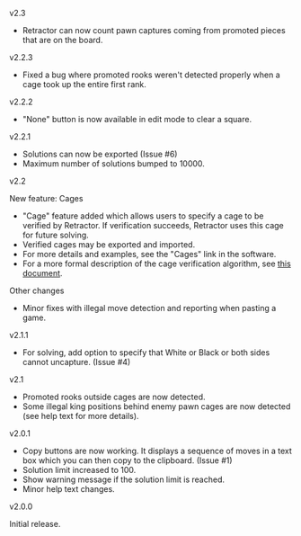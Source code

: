 v2.3

* Retractor can now count pawn captures coming from promoted pieces that are on the
board.

v2.2.3

* Fixed a bug where promoted rooks weren't detected properly when a cage 
took up the entire first rank.

v2.2.2

* "None" button is now available in edit mode to clear a square.

v2.2.1

* Solutions can now be exported (Issue #6)
* Maximum number of solutions bumped to 10000.

v2.2

New feature: Cages
* "Cage" feature added which allows users to specify a cage to be verified by Retractor.
If verification succeeds, Retractor uses this cage for future solving.
* Verified cages may be exported and imported.
* For more details and examples, see the "Cages" link in the software.
* For a more formal description of the cage verification algorithm, see [this document](https://github.com/hwatheod/retractor-python/blob/main/doc/cages.pdf). 

Other changes
* Minor fixes with illegal move detection and reporting when pasting a game.

v2.1.1
* For solving, add option to specify that White or Black or both sides cannot uncapture. (Issue #4)

v2.1

* Promoted rooks outside cages are now detected.
* Some illegal king positions behind enemy pawn cages are now detected (see help text for more details).

v2.0.1

* Copy buttons are now working. It displays a sequence of moves in a text box which you can then copy to the clipboard. (Issue #1)
* Solution limit increased to 100.
* Show warning message if the solution limit is reached.
* Minor help text changes.

v2.0.0

Initial release.
